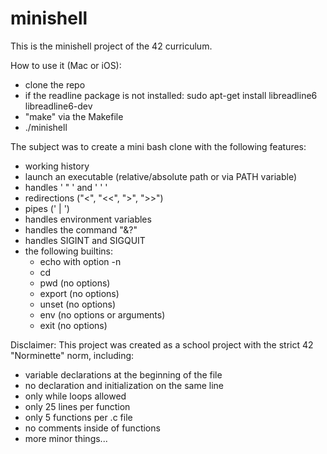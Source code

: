 # minishell

This is the minishell project of the 42 curriculum.

How to use it (Mac or iOS):
- clone the repo
- if the readline package is not installed: sudo apt-get install libreadline6 libreadline6-dev
- "make" via the Makefile
- ./minishell

The subject was to create a mini bash clone with the following features:
- working history
- launch an executable (relative/absolute path or via PATH variable)
- handles ' " ' and ' ' '
- redirections ("<", "<<", ">", ">>")
- pipes (' | ')
- handles environment variables
- handles the command "&?"
- handles SIGINT and SIGQUIT
- the following builtins:
   - echo with option -n
   - cd
   - pwd (no options)
   - export (no options)
   - unset (no options)
   - env (no options or arguments)
   - exit (no options)

Disclaimer:
This project was created as a school project with the strict 42 "Norminette" norm, including: 
- variable declarations at the beginning of the file
- no declaration and initialization on the same line
- only while loops allowed
- only 25 lines per function
- only 5 functions per .c file
- no comments inside of functions
- more minor things...
